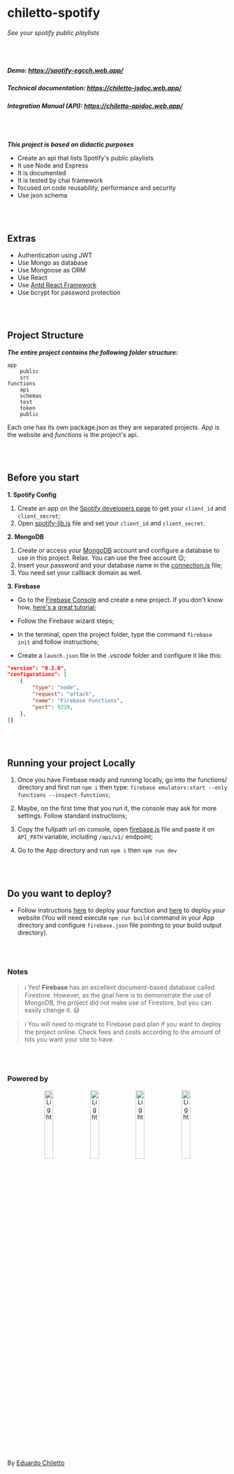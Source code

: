 # chiletto-spotify

###### _See your spotify public playlists_
<br />


##### Demo: https://spotify-egcch.web.app/

##### Technical documentation: https://chiletto-jsdoc.web.app/

##### Integration Manual (API): https://chiletto-apidoc.web.app/

<br />
<br />


*****This project is based on didactic purposes*****

* Create an api that lists Spotify's public playlists
* It use Node and Express
* It is documented
* It is tested by chai framework
* focused on code reusability, performance and security
* Use json schema

<br />
<br />

## Extras

* Authentication using JWT
* Use Mongo as database
* Use Mongoose as ORM
* Use React
* Use [Antd React Framework](https://3x.ant.design/)
* Use bcrypt for password protection

<br />
<br />

## Project Structure

*****The entire project contains the following folder structure:*****

```text
app
	public
	src
functions
	api
	schemas
	test
	token
	public
```

Each one has its own package.json as they are separated projects. *App* is the website and *functions* is the project's api.

<br />
<br />

## Before you start

**1. Spotify Config**

1. Create an app on the [Spotify developers page](https://developer.spotify.com/dashboard/login) to get your `client_id` and `client_secret`; 
2. Open [spotify-lib.js](https://github.com/eduardochiletto/chiletto-spotify/blob/main/functions/api/spotify-lib.js) file and set your `client_id` and `client_secret`.


**2. MongoDB**

1. Create or access your [MongoDB](https://cloud.mongodb.com/) account and configure a database to use in this project. Relax. You can use the free account 😉; 
2. Insert your password and your database name in the [connection.js](https://github.com/eduardochiletto/chiletto-spotify/blob/main/functions/api/orm/connection.js) file; 
3. You need set your callback domain as well.

**3. Firebase**

* Go to the [Firebase Console](https://console.firebase.google.com/) and create a new project. If you don't know how, [here's a great tutorial](https://firebase.google.com/docs/web/setup?authuser=0); 

* Follow the Firebase wizard steps; 
* In the terminal, open the project folder, type the command `firebase init` and follow instructions; 
* Create a `launch.json` file in the *.vscode* folder and configure it like this:

```json
"version": "0.2.0",
"configurations": [
	{
		"type": "node",
		"request": "attach",
		"name": "Firebase Functions",
		"port": 9229,
	},
]}
```

<br />
<br />

## Running your project Locally

1. Once you have Firebase ready and running locally, go into the functions/ directory and first run `npm i` then type: `firebase emulators:start --only functions --inspect-functions`; 

2. Maybe, on the first time that you run it, the console may ask for more settings. Follow standard instructions;

3. Copy the fullpath url on console, open [firebase.js](https://github.com/eduardochiletto/chiletto-spotify/blob/main/app/src/firebase/firebase.js) file and paste it on `API_PATH` variable, including `/api/v1/` endpoint; 

4. Go to the App directory and run `npm i` then `npm run dev`

<br />
<br />

## Do you want to deploy?

* Follow instructions [here](https://firebase.google.com/docs/functions/get-started#deploy-functions-to-a-production-environment) to deploy your function and [here](https://firebase.google.com/docs/hosting) to deploy your website (You will need execute `npm run build` command in your App directory and configure `firebase.json` file pointing to your build output directory).

<br />
<br />

### Notes

> :information_source: Yes! **Firebase** has an excellent document-based
> database called Firestore. However, as the goal here is to
> demonstrate the use of MongoDB, the project did not make use of
> Firestore, but you can easily change it. 😃

> :information_source: You will need to migrate to Firebase paid plan if you want to deploy the project online. Check fees and costs according to the amount of hits you want your site to have.  

<br />
<br />

### Powered by

<p align="center">
  <img alt="Light" src="https://www.shareicon.net/data/128x128/2015/09/11/99371_javascript_512x512.png" width="20%">

  <img alt="Light" src="https://www.shareicon.net/data/128x128/2016/07/08/117548_google_512x512.png" width="20%">

  <img alt="Light" src="https://www.shareicon.net/data/128x128/2015/10/06/112729_development_512x512.png" width="20%">

  <img alt="Light" src="https://www.shareicon.net/data/128x128/2016/06/26/619521_studio_256x256.png" width="20%">
  </p>

<br />
<br />

By [Eduardo Chiletto](https://www.linkedin.com/in/eduardochiletto/)
